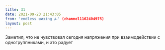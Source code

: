```yaml
---
title: 31
date: 2021-09-23 21:43:05
from: 'endless шизing ⍼' (channel1162404975)
layout: post
---
```


Заметил, что не чувствовал сегодня напряжения при взаимодействии с одногруппниками, и это радует
